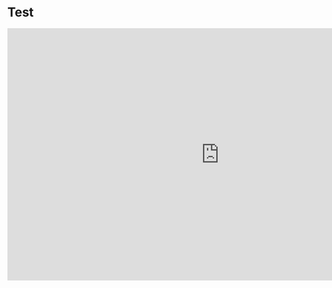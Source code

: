 # Test


<iframe src="https://apps.zum.de/h5p/15126/embed" width="954" height="569" frameborder="0" allowfullscreen="allowfullscreen"></iframe>
